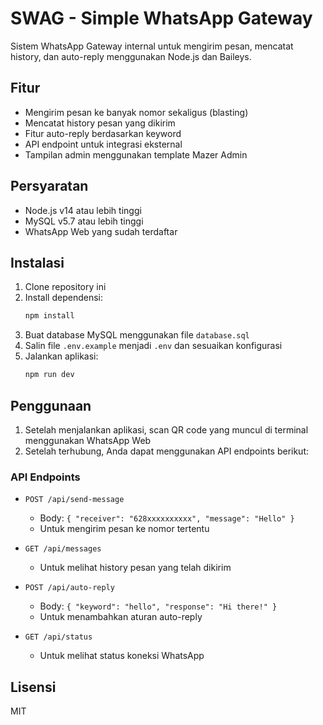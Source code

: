 # SWAG - Simple WhatsApp Gateway

Sistem WhatsApp Gateway internal untuk mengirim pesan, mencatat history, dan auto-reply menggunakan Node.js dan Baileys.

## Fitur

- Mengirim pesan ke banyak nomor sekaligus (blasting)
- Mencatat history pesan yang dikirim
- Fitur auto-reply berdasarkan keyword
- API endpoint untuk integrasi eksternal
- Tampilan admin menggunakan template Mazer Admin

## Persyaratan

- Node.js v14 atau lebih tinggi
- MySQL v5.7 atau lebih tinggi
- WhatsApp Web yang sudah terdaftar

## Instalasi

1. Clone repository ini
2. Install dependensi:
   ```bash
   npm install
   ```
3. Buat database MySQL menggunakan file `database.sql`
4. Salin file `.env.example` menjadi `.env` dan sesuaikan konfigurasi
5. Jalankan aplikasi:
   ```bash
   npm run dev
   ```

## Penggunaan

1. Setelah menjalankan aplikasi, scan QR code yang muncul di terminal menggunakan WhatsApp Web
2. Setelah terhubung, Anda dapat menggunakan API endpoints berikut:

### API Endpoints

- `POST /api/send-message`
  - Body: `{ "receiver": "628xxxxxxxxxx", "message": "Hello" }`
  - Untuk mengirim pesan ke nomor tertentu

- `GET /api/messages`
  - Untuk melihat history pesan yang telah dikirim

- `POST /api/auto-reply`
  - Body: `{ "keyword": "hello", "response": "Hi there!" }`
  - Untuk menambahkan aturan auto-reply

- `GET /api/status`
  - Untuk melihat status koneksi WhatsApp

## Lisensi

MIT 